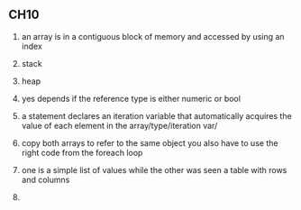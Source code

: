 ## CH10


1. an array is in a contiguous block of memory and accessed by using an index 

2.  stack

3. heap

4. yes depends if the reference type is either numeric or bool

5. a statement declares an iteration variable that automatically acquires the value of each element in the array/type/iteration var/

6. copy both arrays to refer to the same object you also have to use the right code from the foreach loop

7.  one is a simple list of values while the other was seen a table with rows and columns

8. 
